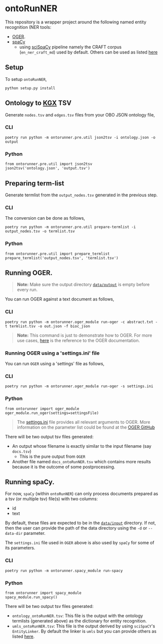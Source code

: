 # ontoRunNER

This repository is a wrapper project around the following named entity recognition (NER tools:
 - [OGER](https://github.com/OntoGene/OGER).
 - [spaCy](https://spacy.io)
   - using [sciSpaCy](https://scispacy.apps.allenai.org) pipeline 
   namely the CRAFT corpus (`en_ner_craft_md`) used by default. Others can be used as listed [here](https://github.com/allenai/scispacy#available-models)



## Setup
To setup `ontoRunNER`,
```
python setup.py install
```

## Ontology to [KGX](https://github.com/biolink/kgx) TSV

Generate `nodes.tsv` and `edges.tsv` files from your OBO JSON ontology file,

### CLI
```
poetry run python -m ontorunner.pre.util json2tsv -i ontology.json -o output
```
### Python
```
from ontorunner.pre.util import json2tsv
json2tsv('ontology.json', 'output.tsv')
```

## Preparing term-list

Generate termlist from the `output_nodes.tsv` generated in the previous step.
### CLI
The conversion can be done as follows,
```
poetry run python -m ontorunner.pre.util prepare-termlist -i output_nodes.tsv -o termlist.tsv
```

### Python
```
from ontorunner.pre.util import prepare_termlist
prepare_termlist('output_nodes.tsv', 'termlist.tsv')
```

## Running OGER.

> **Note:** Make sure the output directory [`data/output`](https://github.com/monarch-initiative/ontorunner/tree/master/data/output) is empty before every run.

You can run OGER against a text document as follows,

### CLI
```
poetry run python -m ontorunner.oger_module run-oger -c abstract.txt -t termlist.tsv -o out.json -f bioc_json
```

> **Note:** This command is just to demonstrate how to OGER.
> For more use cases, [here](https://github.com/OntoGene/OGER/wiki/run)
> is the reference to the OGER documentation.

### Running OGER using a 'settings.ini' file

You can run `OGER` using a 'settings' file as follows,

### CLI
```
poetry run python -m ontorunner.oger_module run-oger -s settings.ini
```

### Python
```
from ontorunner import oger_module
oger_module.run_oger(settings=settingsFile)
```
> The [settings.ini](https://github.com/monarch-initiative/ontorunner/blob/master/ontorunner/settings.ini) file provides all relevant arguments to OGER. More information on the parameter list could be found at the [OGER GitHub](https://github.com/OntoGene/OGER/wiki/run#parameter-index)

There will be two output tsv files generated:
 - An output whose filename is exactly similar to the input filename (say `docs.tsv`)
     - This is the pure output from `OGER`
 - Another file named `docs_ontoRunNER.tsv` which contains more results because it is the outcome of some postprocessing.

## Running spaCy.
For now, `spaCy` (within `ontoRunNER`) can only process documents prepared as a tsv 
(or multiple tsv) file(s) with two columns:
 - id
 - text

By default, these files are expected to be in the [`data/input`](https://github.com/monarch-initiative/ontorunner/tree/master/data/input) directory. If not, then the user can provide the path of the data directory using the `-d` or `--data-dir` parameter.

The `settings.ini` file used in `OGER` above is also used by `spaCy` for some of its parameters.
 ### CLI
```
poetry run python -m ontorunner.spacy_module run-spacy 
```

### Python
```
from ontorunner import spacy_module
spacy_module.run_spacy()
```
There will be two output tsv files generated:
 - `ontology_ontoRunNER.tsv`: This file is the output with the ontology termlists (generated above) as the dictionary for entity recognition.
 - `umls_ontoRunNER.tsv`: This file is the output derived by using `sciSpaCY`'s `EntityLinker`. By default the linker is `umls` but you can provide others as listed [here](https://github.com/allenai/scispacy#entitylinker).